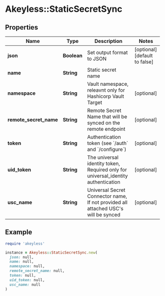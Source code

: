 # Akeyless::StaticSecretSync

## Properties

| Name | Type | Description | Notes |
| ---- | ---- | ----------- | ----- |
| **json** | **Boolean** | Set output format to JSON | [optional][default to false] |
| **name** | **String** | Static secret name |  |
| **namespace** | **String** | Vault namespace, releavnt only for Hashicorp Vault Target | [optional] |
| **remote_secret_name** | **String** | Remote Secret Name that will be synced on the remote endpoint | [optional] |
| **token** | **String** | Authentication token (see &#x60;/auth&#x60; and &#x60;/configure&#x60;) | [optional] |
| **uid_token** | **String** | The universal identity token, Required only for universal_identity authentication | [optional] |
| **usc_name** | **String** | Universal Secret Connector name, If not provided all attached USC&#39;s will be synced | [optional] |

## Example

```ruby
require 'akeyless'

instance = Akeyless::StaticSecretSync.new(
  json: null,
  name: null,
  namespace: null,
  remote_secret_name: null,
  token: null,
  uid_token: null,
  usc_name: null
)
```

